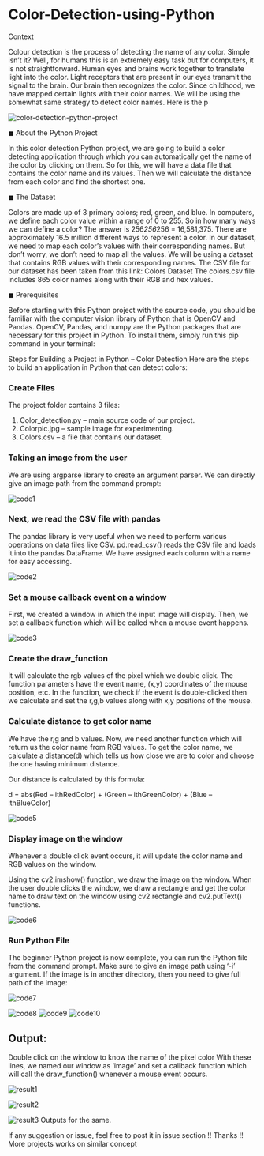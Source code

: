 # Color-Detection-using-Python
Context 



Colour detection is the process of detecting the name of any color. Simple isn’t it? Well, for humans this is an extremely easy task but for computers, it is not straightforward. Human eyes and brains work together to translate light into the color. Light receptors that are present in our eyes transmit the signal to the brain. Our brain then recognizes the color. Since childhood, we have mapped certain lights with their color names. We will be using the somewhat same strategy to detect color names. Here is the p



![color-detection-python-project](https://user-images.githubusercontent.com/89685890/214575711-54a2355b-af79-4e37-bdb7-dd0900369929.gif)



◼ About the Python Project


In this color detection Python project, we are going to build a color detecting application through which you can automatically get the name of the color by clicking on them. So for this, we will have a data file that contains the color name and its values. Then we will calculate the distance from each color and find the shortest one.



◼ The Dataset


Colors are made up of 3 primary colors; red, green, and blue. In computers, we define each color value within a range of 0 to 255. So in how many ways we can define a color? The answer is 256*256*256 = 16,581,375. There are approximately 16.5 million different ways to represent a color. In our dataset, we need to map each color’s values with their corresponding names. But don’t worry, we don’t need to map all the values. We will be using a dataset that contains RGB values with their corresponding names. The CSV file for our dataset has been taken from this link: Colors Dataset
The colors.csv file includes 865 color names along with their RGB and hex values.



◼ Prerequisites



Before starting with this Python project with the source code, you should be familiar with the computer vision library of Python that is OpenCV and Pandas.
OpenCV, Pandas, and numpy are the Python packages that are necessary for this project in Python. To install them, simply run this pip command in your terminal:

Steps for Building a Project in Python – Color Detection
Here are the steps to build an application in Python that can detect colors:


### Create Files 

The project folder contains 3 files:

  1. Color_detection.py – main source code of our  project.
  2. Colorpic.jpg – sample image for experimenting.
  3. Colors.csv – a file that contains our dataset.


### Taking an image from the user


We are using argparse library to create an argument parser. We can directly give an image path from the command prompt:

![code1](https://user-images.githubusercontent.com/89685890/224466670-be09aca0-9182-4f75-b1cd-698fbbc23c49.png)

### Next, we read the CSV file with pandas


The pandas library is very useful when we need to perform various operations on data files like CSV. pd.read_csv() reads the CSV file and loads it into the pandas DataFrame. We have assigned each column with a name for easy accessing.

![code2](https://user-images.githubusercontent.com/89685890/224466690-e4b3d70d-f803-4ee3-9108-c0431fe545aa.png)

### Set a mouse callback event on a window
First, we created a window in which the input image will display. Then, we set a callback function which will be called when a mouse event happens.

![code3](https://user-images.githubusercontent.com/89685890/224466703-8e46e311-90dd-4661-b0ba-a43fec0402e5.png)

### Create the draw_function
It will calculate the rgb values of the pixel which we double click. The function parameters have the event name, (x,y) coordinates of the mouse position, etc. In the function, we check if the event is double-clicked then we calculate and set the r,g,b values along with x,y positions of the mouse.

### Calculate distance to get color name
We have the r,g and b values. Now, we need another function which will return us the color name from RGB values. To get the color name, we calculate a distance(d) which tells us how close we are to color and choose the one having minimum distance.

Our distance is calculated by this formula:

d = abs(Red – ithRedColor) + (Green – ithGreenColor) + (Blue – ithBlueColor)

![code5](https://user-images.githubusercontent.com/89685890/224466613-9017c760-0738-4b77-8be2-9e7544fde6d5.png)

### Display image on the window
Whenever a double click event occurs, it will update the color name and RGB values on the window.

Using the cv2.imshow() function, we draw the image on the window. When the user double clicks the window, we draw a rectangle and get the color name to draw text on the window using cv2.rectangle and cv2.putText() functions.

![code6](https://user-images.githubusercontent.com/89685890/224466602-ed4cdd8a-b5a9-4b80-a59f-0946eab5c770.png)

### Run Python File
The beginner Python project is now complete, you can run the Python file from the command prompt. Make sure to give an image path using ‘-i’ argument. If the image is in another directory, then you need to give full path of the image:

![code7](https://user-images.githubusercontent.com/89685890/224466555-7aab44a9-684f-4686-86e2-ef36596ebbe2.png)

![code8](https://user-images.githubusercontent.com/89685890/224466579-8672b688-af58-47c5-9fc8-2de435a10213.png)
![code9](https://user-images.githubusercontent.com/89685890/224466585-413af912-e0fa-43dc-944d-b0120caab04e.png)
![code10](https://user-images.githubusercontent.com/89685890/224466589-07101bcf-3c68-40ed-aac1-22ed290b1394.png)


## Output:
Double click on the window to know the name of the pixel color
With these lines, we named our window as ‘image’ and set a callback function which will call the draw_function() whenever a mouse event occurs.

![result1](https://user-images.githubusercontent.com/89685890/224466716-fa35feff-6b38-4fdf-b246-4ad80e6777f6.png)

![result2](https://user-images.githubusercontent.com/89685890/224466721-682160f7-0193-40b9-b097-2cd4539cf6f7.png)

![result3](https://user-images.githubusercontent.com/89685890/224466724-aebd3c5e-7f41-49e7-be02-ea3070185429.png)
Outputs for the same.

If any suggestion or issue, feel free to post it in issue section !!
Thanks !!
More projects works on similar concept

